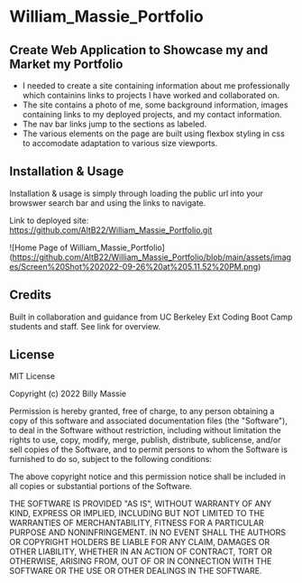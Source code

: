 # William_Massie_Portfolio

## Create Web Application to Showcase my and Market my Portfolio

- I needed to create a site containing information about me professionally which containins links to projects I have worked and collaborated on.
- The site contains a photo of me, some background information, images containing links to my deployed projects, and my contact information.
- The nav bar links jump to the sections as labeled.
- The various elements on the page are built using flexbox styling in css to accomodate adaptation to various size viewports.

## Installation & Usage

Installation & usage is simply through loading the public url into your browswer search bar and using the links to navigate.

Link to deployed site:
https://github.com/AltB22/William_Massie_Portfolio.git

![Home Page of William_Massie_Portfolio] (https://github.com/AltB22/William_Massie_Portfolio/blob/main/assets/images/Screen%20Shot%202022-09-26%20at%205.11.52%20PM.png)

## Credits

Built in collaboration and guidance from UC Berkeley Ext Coding Boot Camp students and staff. See link for overview.

## License

MIT License

Copyright (c) 2022 Billy Massie

Permission is hereby granted, free of charge, to any person obtaining a copy
of this software and associated documentation files (the "Software"), to deal
in the Software without restriction, including without limitation the rights
to use, copy, modify, merge, publish, distribute, sublicense, and/or sell
copies of the Software, and to permit persons to whom the Software is
furnished to do so, subject to the following conditions:

The above copyright notice and this permission notice shall be included in all
copies or substantial portions of the Software.

THE SOFTWARE IS PROVIDED "AS IS", WITHOUT WARRANTY OF ANY KIND, EXPRESS OR
IMPLIED, INCLUDING BUT NOT LIMITED TO THE WARRANTIES OF MERCHANTABILITY,
FITNESS FOR A PARTICULAR PURPOSE AND NONINFRINGEMENT. IN NO EVENT SHALL THE
AUTHORS OR COPYRIGHT HOLDERS BE LIABLE FOR ANY CLAIM, DAMAGES OR OTHER
LIABILITY, WHETHER IN AN ACTION OF CONTRACT, TORT OR OTHERWISE, ARISING FROM,
OUT OF OR IN CONNECTION WITH THE SOFTWARE OR THE USE OR OTHER DEALINGS IN THE
SOFTWARE.